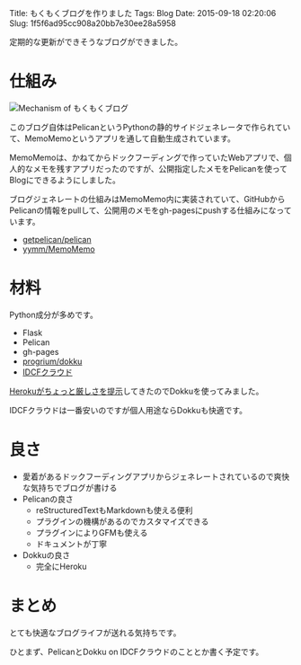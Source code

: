 Title: もくもくブログを作りました
Tags: Blog
Date: 2015-09-18 02:20:06
Slug: 1f5f6ad95cc908a20bb7e30ee28a5958

定期的な更新ができそうなブログができました。

# 仕組み

![Mechanism of もくもくブログ](https://i.gyazo.com/94e72b76a78496f7338566bec9f4f1c5.png)

このブログ自体はPelicanというPythonの静的サイドジェネレータで作られていて、MemoMemoというアプリを通して自動生成されています。

MemoMemoは、かねてからドックフーディングで作っていたWebアプリで、個人的なメモを残すアプリだったのですが、公開指定したメモをPelicanを使ってBlogにできるようにしました。

ブログジェネレートの仕組みはMemoMemo内に実装されていて、GitHubからPelicanの情報をpullして、公開用のメモをgh-pagesにpushする仕組みになっています。

* [getpelican/pelican](https://github.com/getpelican/pelican "getpelican/pelican")
* [yymm/MemoMemo](https://github.com/yymm/MemoMemo "yymm/MemoMemo")

# 材料

Python成分が多めです。

* Flask
* Pelican
* gh-pages
* [progrium/dokku](https://github.com/progrium/dokku "progrium/dokku")
* [IDCFクラウド](http://www.idcf.jp/cloud/ "クラウドサービスならIDCFクラウド -使いやすく、パワフル")

[Herokuがちょっと厳しさを提示](https://www.heroku.com/pricing "Heroku | Pricing")してきたのでDokkuを使ってみました。

IDCFクラウドは一番安いのですが個人用途ならDokkuも快適です。

# 良さ

* 愛着があるドックフーディングアプリからジェネレートされているので爽快な気持ちでブログが書ける
* Pelicanの良さ
  * reStructuredTextもMarkdownも使える便利
  * プラグインの機構があるのでカスタマイズできる
  * プラグインによりGFMも使える
  * ドキュメントが丁寧
* Dokkuの良さ
  * 完全にHeroku

# まとめ

とても快適なブログライフが送れる気持ちです。

ひとまず、PelicanとDokku on IDCFクラウドのこととか書く予定です。